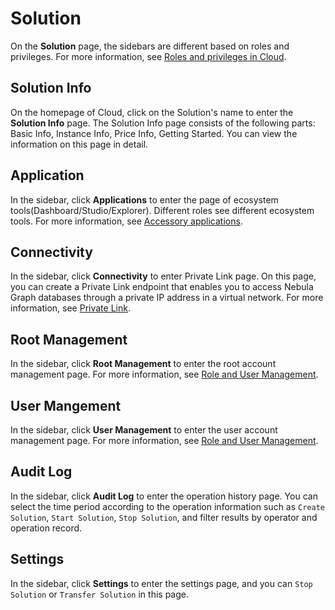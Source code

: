 # Solution

On the **Solution** page, the sidebars are different based on roles and privileges. For more information, see [Roles and privileges in Cloud](../4.user-role-description.md).

## Solution Info

On the homepage of Cloud, click on the Solution's name to enter the **Solution Info** page. The Solution Info page consists of the following parts: Basic Info, Instance Info, Price Info, Getting Started. You can view the information on this page in detail.

## Application

In the sidebar, click **Applications** to enter the page of ecosystem tools(Dashboard/Studio/Explorer). Different roles see different ecosystem tools. For more information, see [Accessory applications](../5.solution/5.1.supporting-application.md).

## Connectivity

In the sidebar, click **Connectivity** to enter Private Link page. On this page, you can create a Private Link endpoint that enables you to access Nebula Graph databases through a private IP address in a virtual network. For more information, see [Private Link](../5.solution/5.2.connection-configuration-and-use.md).

## Root Management

In the sidebar, click **Root Management** to enter the root account management page. For more information, see [Role and User Management](../5.solution/5.3.role-and-authority-management.md).

## User Mangement

In the sidebar, click **User Management** to enter the user account management page. For more information, see [Role and User Management](../5.solution/5.3.role-and-authority-management.md).

## Audit Log

In the sidebar, click **Audit Log** to enter the operation history page. You can select the time period according to the operation information such as `Create Solution`, `Start Solution`, `Stop Solution`, and filter results by operator and operation record.

## Settings

In the sidebar, click **Settings** to enter the settings page, and you can `Stop Solution` or `Transfer Solution` in this page.
